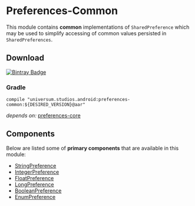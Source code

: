 Preferences-Common
===============

This module contains **common** implementations of `SharedPreference` which may be used to simplify
accessing of common values persisted in `SharedPreferences`.

## Download ##
[![Bintray Badge](https://api.bintray.com/packages/universum-studios/android/universum.studios.android%3Apreferences/images/download.svg)](https://bintray.com/universum-studios/android/universum.studios.android%3Apreferences/_latestVersion)

### Gradle ###

    compile "universum.studios.android:preferences-common:${DESIRED_VERSION}@aar"

_depends on:_
[preferences-core](https://github.com/universum-studios/android_preferences/tree/master/library-core)

## Components ##

Below are listed some of **primary components** that are available in this module:

- [StringPreference](https://github.com/universum-studios/android_preferences/blob/master/library-common/src/main/java/universum/studios/android/preference/StringPreference.java)
- [IntegerPreference](https://github.com/universum-studios/android_preferences/blob/master/library-common/src/main/java/universum/studios/android/preference/IntegerPreference.java)
- [FloatPreference](https://github.com/universum-studios/android_preferences/blob/master/library-common/src/main/java/universum/studios/android/preference/FloatPreference.java)
- [LongPreference](https://github.com/universum-studios/android_preferences/blob/master/library-common/src/main/java/universum/studios/android/preference/LongPreference.java)
- [BooleanPreference](https://github.com/universum-studios/android_preferences/blob/master/library-common/src/main/java/universum/studios/android/preference/BooleanPreference.java)
- [EnumPreference](https://github.com/universum-studios/android_preferences/blob/master/library-common/src/main/java/universum/studios/android/preference/EnumPreference.java)
